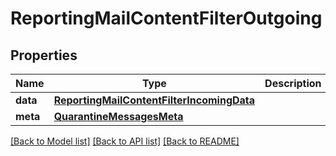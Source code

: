 # ReportingMailContentFilterOutgoing

## Properties
Name | Type | Description | Notes
------------ | ------------- | ------------- | -------------
**data** | [**ReportingMailContentFilterIncomingData**](ReportingMailContentFilterIncomingData.md) |  | [optional] 
**meta** | [**QuarantineMessagesMeta**](QuarantineMessagesMeta.md) |  | [optional] 

[[Back to Model list]](../README.md#documentation-for-models) [[Back to API list]](../README.md#documentation-for-api-endpoints) [[Back to README]](../README.md)

